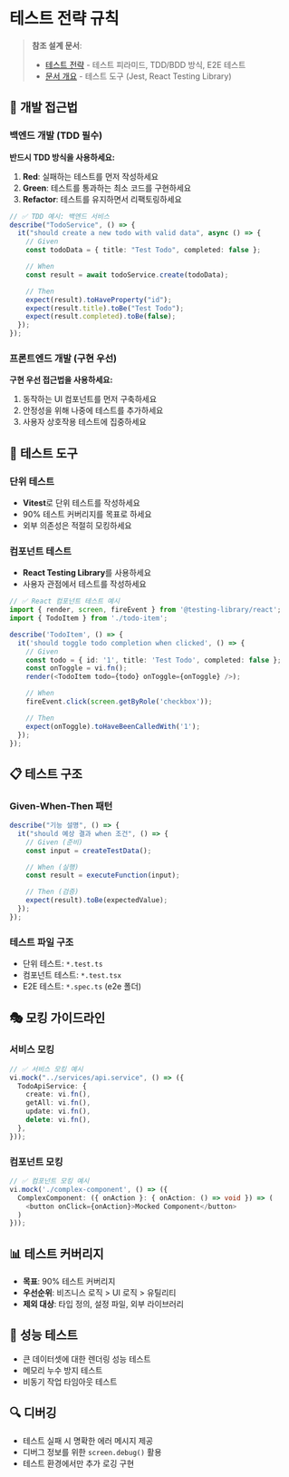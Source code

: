 # 테스트 전략 규칙

> **참조 설계 문서**:
>
> - [테스트 전략](../docs/design/10-testing.md) - 테스트 피라미드, TDD/BDD 방식, E2E 테스트
> - [문서 개요](../docs/design/01-overview.md) - 테스트 도구 (Jest, React Testing Library)

## 🎯 개발 접근법

### 백엔드 개발 (TDD 필수)

**반드시 TDD 방식을 사용하세요:**

1. **Red**: 실패하는 테스트를 먼저 작성하세요
2. **Green**: 테스트를 통과하는 최소 코드를 구현하세요
3. **Refactor**: 테스트를 유지하면서 리팩토링하세요

```typescript
// ✅ TDD 예시: 백엔드 서비스
describe("TodoService", () => {
  it("should create a new todo with valid data", async () => {
    // Given
    const todoData = { title: "Test Todo", completed: false };

    // When
    const result = await todoService.create(todoData);

    // Then
    expect(result).toHaveProperty("id");
    expect(result.title).toBe("Test Todo");
    expect(result.completed).toBe(false);
  });
});
```

### 프론트엔드 개발 (구현 우선)

**구현 우선 접근법을 사용하세요:**

1. 동작하는 UI 컴포넌트를 먼저 구축하세요
2. 안정성을 위해 나중에 테스트를 추가하세요
3. 사용자 상호작용 테스트에 집중하세요

## 🧪 테스트 도구

### 단위 테스트

- **Vitest**로 단위 테스트를 작성하세요
- 90% 테스트 커버리지를 목표로 하세요
- 외부 의존성은 적절히 모킹하세요

### 컴포넌트 테스트

- **React Testing Library**를 사용하세요
- 사용자 관점에서 테스트를 작성하세요

```typescript
// ✅ React 컴포넌트 테스트 예시
import { render, screen, fireEvent } from '@testing-library/react';
import { TodoItem } from './todo-item';

describe('TodoItem', () => {
  it('should toggle todo completion when clicked', () => {
    // Given
    const todo = { id: '1', title: 'Test Todo', completed: false };
    const onToggle = vi.fn();
    render(<TodoItem todo={todo} onToggle={onToggle} />);

    // When
    fireEvent.click(screen.getByRole('checkbox'));

    // Then
    expect(onToggle).toHaveBeenCalledWith('1');
  });
});
```

## 📋 테스트 구조

### Given-When-Then 패턴

```typescript
describe("기능 설명", () => {
  it("should 예상 결과 when 조건", () => {
    // Given (준비)
    const input = createTestData();

    // When (실행)
    const result = executeFunction(input);

    // Then (검증)
    expect(result).toBe(expectedValue);
  });
});
```

### 테스트 파일 구조

- 단위 테스트: `*.test.ts`
- 컴포넌트 테스트: `*.test.tsx`
- E2E 테스트: `*.spec.ts` (e2e 폴더)

## 🎭 모킹 가이드라인

### 서비스 모킹

```typescript
// ✅ 서비스 모킹 예시
vi.mock("../services/api.service", () => ({
  TodoApiService: {
    create: vi.fn(),
    getAll: vi.fn(),
    update: vi.fn(),
    delete: vi.fn(),
  },
}));
```

### 컴포넌트 모킹

```typescript
// ✅ 컴포넌트 모킹 예시
vi.mock('./complex-component', () => ({
  ComplexComponent: ({ onAction }: { onAction: () => void }) => (
    <button onClick={onAction}>Mocked Component</button>
  )
}));
```

## 📊 테스트 커버리지

- **목표**: 90% 테스트 커버리지
- **우선순위**: 비즈니스 로직 > UI 로직 > 유틸리티
- **제외 대상**: 타입 정의, 설정 파일, 외부 라이브러리

## 🚀 성능 테스트

- 큰 데이터셋에 대한 렌더링 성능 테스트
- 메모리 누수 방지 테스트
- 비동기 작업 타임아웃 테스트

## 🔍 디버깅

- 테스트 실패 시 명확한 에러 메시지 제공
- 디버그 정보를 위한 `screen.debug()` 활용
- 테스트 환경에서만 추가 로깅 구현
